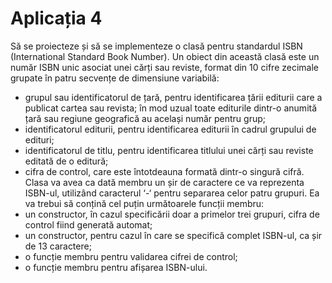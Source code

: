 # Aplicația 4
Să se proiecteze și să se implementeze o clasă pentru standardul ISBN
(International Standard Book Number). Un obiect din această clasă este un 
număr ISBN unic asociat unei cărți sau reviste, format din 10 cifre
zecimale grupate în patru secvențe de dimensiune variabilă:
* grupul sau identificatorul de țară, pentru identificarea țării editurii
care a publicat cartea sau revista; în mod uzual toate editurile dintr-o anumită țară sau regiune geografică au același număr pentru
grup;
* identificatorul editurii, pentru identificarea editurii în cadrul
grupului de edituri;
* identificatorul de titlu, pentru identificarea titlului unei cărți sau
reviste editată de o editură;
* cifra de control, care este întotdeauna formată dintr-o singură cifră. 
Clasa va avea ca dată membru un șir de caractere
ce va reprezenta ISBN-ul, utilizând caracterul ‘-‘ pentru separarea celor
patru grupuri. Ea va trebui să conțină cel puțin următoarele funcții
membru:
* un constructor, în cazul specificării doar a primelor trei grupuri,
cifra de control fiind generată automat;
* un constructor, pentru cazul în care se specifică complet ISBN-ul,
ca șir de 13 caractere;
* o funcție membru pentru validarea cifrei de control;
* o funcție membru pentru afișarea ISBN-ului.
